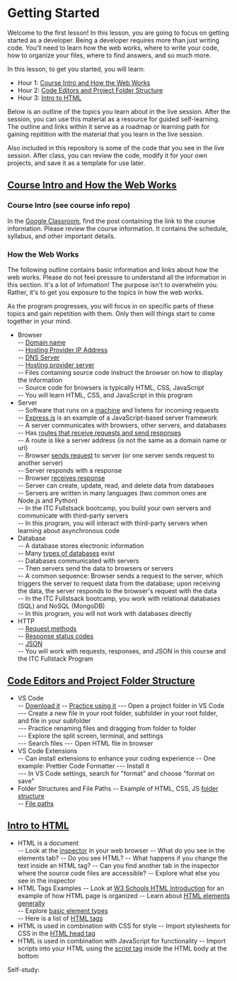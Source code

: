 # Getting Started  

Welcome to the first lesson! In this lesson, you are going to focus on getting started as a developer. Being a developer requires more than just writing code. You'll need to learn how the web works, where to write your code, how to organize your files, where to find answers, and so much more.

In this lesson, to get you started, you will learn:

- Hour 1: [Course Intro and How the Web Works](#course-intro-and-how-the-web-works)    
- Hour 2: [Code Editors and Project Folder Structure ](#code-editors-and-project-folder-structure)   
- Hour 3: [Intro to HTML](#intro-to-html)  

Below is an outline of the topics you learn about in the live session. After the session, you can use this material as a resource for guided self-learning. The outline and links within it serve as a roadmap or learning path for gaining repitition with the material that you learn in the live session. 

Also included in this repository is some of the code that you see in the live session. After class, you can review the code, modify it for your own projects, and save it as a template for use later.

## [Course Intro and How the Web Works](#course-intro-and-how-the-web-works)  
  
### Course Intro (see course info repo)

In the [Google Classroom](https://classroom.google.com/u/1/w/MjU0NjEyNjE0MDcz/t/all), find the post containing the link to the course information. Please review the course information. It contains the schedule, syllabus, and other important details.
  
### How the Web Works

The following outline contains basic information and links about how the web works. Please do not feel pressure to understand all the information in this section. It's a lot of infomation! The purpose isn't to overwhelm you. Rather, it's to get you exposure to the topics in how the web works. 

As the program progresses, you will focus in on specific parts of these topics and gain repetition with them. Only then will things start to come together in your mind. 
  
  - Browser  
    -- [Domain name](https://en.wikipedia.org/wiki/Domain_name)  
    -- [Hosting Provider IP Address](https://en.wikipedia.org/wiki/IP_address)   
    -- [DNS Server](https://en.wikipedia.org/wiki/Domain_Name_System)  
    -- [Hosting provider server](https://en.wikipedia.org/wiki/Web_hosting_service)  
    -- Files containing source code instruct the browser on how to display the information     
    -- Source code for browsers is typically HTML, CSS, JavaScript  
    -- You will learn HTML, CSS, and JavaScript in this program  
  - Server  
    -- Software that runs on a [machine](https://media.geeksforgeeks.org/wp-content/uploads/20200429161002/server-image-1.png) and listens for incoming requests   
    -- [Express.js](https://expressjs.com/en/starter/hello-world.html) is an example of a JavaScript-based server framework  
    -- A server communicates with browsers, other servers, and databases  
    -- Has [routes that receive requests and send responses](https://expressjs.com/en/starter/basic-routing.html)  
    -- A route is like a server address (is not the same as a domain name or url)  
    -- Browser [sends request](https://developer.mozilla.org/en-US/docs/Web/API/Fetch_API/Using_Fetch) to server (or one server sends request to another server)  
    -- Server responds with a response  
    -- Browser [receives response](https://developer.mozilla.org/en-US/docs/Web/API/Fetch_API/Using_Fetch#checking_that_the_fetch_was_successful)  
    -- Server can create, update, read, and delete data from databases  
    -- Servers are written in many languages (two common ones are Node.js and Python)  
    -- In the ITC Fullstsack bootcamp, you build your own servers and communicate with third-party servers  
    -- In this program, you will interact with third-party servers when learning about asynchronous code  
  - Database  
    -- A database stores electronic information  
    -- Many [types of databases](https://www.guru99.com/introduction-to-database-sql.html) exist  
    -- Databases communicated with servers  
    -- Then servers send the data to browsers or servers  
    -- A common sequence: Browser sends a request to the server, which triggers the server to request data from the database; upon receiving the data, the server responds to the browser's request with the data  
    -- In the ITC Fullstsack bootcamp, you work with relational databases (SQL) and NoSQL (MongoDB)  
    -- In this program, you will not work with databases directly  
  - HTTP  
    -- [Request methods](https://www.w3schools.com/tags/ref_httpmethods.asp)  
    -- [Response status codes](https://developer.mozilla.org/en-US/docs/Web/HTTP/Status)  
    -- [JSON](https://www.w3schools.com/whatis/whatis_json.asp)  
    -- You will work with requests, responses, and JSON in this course and the ITC Fullstack Program
  
## [Code Editors and Project Folder Structure](#code-editors-and-project-folder-structure)  
  - VS Code  
    -- [Download it](https://code.visualstudio.com/) 
    -- [Practice using it](https://code.visualstudio.com/docs/introvideos/basics)
      --- Open a project folder in VS Code  
      --- Create a new file in your root folder, subfolder in your root folder, and file in your subfolder  
      --- Practice renaming files and dragging from folder to folder  
      --- Explore the split screen, terminal, and settings  
      --- Search files
      --- Open HTML file in browser
  - VS Code Extensions  
    -- Can install extensions to enhance your coding experience
    -- One example: Prettier Code Formatter
      --- Install it  
      --- In VS Code settings, search for "format" and choose "format on save"
  - Folder Structures and File Paths
    -- Example of HTML, CSS, JS [folder structure](https://developer.mozilla.org/en-US/docs/Learn/Getting_started_with_the_web/Dealing_with_files)  
    -- [File paths](https://www.w3schools.com/html/html_filepaths.asp) 

## [Intro to HTML](#intro-to-html)   
  - HTML is a document  
    -- Look at the [inspector](https://developer.mozilla.org/en-US/docs/Learn/Common_questions/What_are_browser_developer_tools) in your web browser 
    -- What do you see in the elements tab?
    -- Do you see HTML?
    -- What happens if you change the text inside an HTML tag?
    -- Can you find another tab in the inspector where the source code files are accessible?
    -- Explore what else you see in the inspector
  - HTML Tags Examples
    -- Look at [W3 Schools HTML Introduction](https://www.w3schools.com/html/html_intro.asp) for an example of how HTML page is organized
    -- Learn about [HTML elements generally](https://www.w3schools.com/html/html_elements.asp)  
    -- Explore [basic element types](https://www.w3schools.com/html/html_basic.asp)  
    -- Here is a list of [HTML tags](https://www.w3schools.com/tags/default.asp)
  - HTML is used in combination with CSS for style
    -- Import stylesheets for CSS in the [HTML head tag](https://www.w3schools.com/html/html_head.asp)
  - HTML is used in combination with JavaScript for functionality
    -- Import scripts into your HTML using the [script tag](https://www.w3schools.com/html/html_scripts.asp) inside the HTML body at the bottom 


Self-study:  
  
